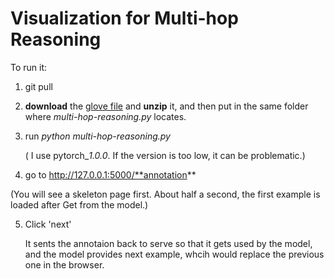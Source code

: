 <h1>Visualization for Multi-hop Reasoning</h1>

To run it:   

1. git pull

2. **download** the [glove file](https://drive.google.com/file/d/1ZIEjV6IoaDJ_cru-c0uAGp4tXDkBgeWZ/view?usp=sharing) and **unzip** it, and then put in the same folder where *multi-hop-reasoning.py* locates.

3. run *python multi-hop-reasoning.py*

	( I use pytorch_*1.0.0*. If the version is too low, it can be problematic.)

4. go to http://127.0.0.1:5000/**annotation**

 (You will see a skeleton page first. About half a second, the first example is loaded after Get from the model.)
 
5. Click 'next'    

	It sents the annotaion back to serve so that it gets used by the model, and the model provides next example, whcih would replace the previous one in the browser. 